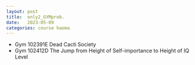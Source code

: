 ```yaml
---
layout: post
title:  only2_GYMprob.
date:   2023-05-09
categories: course haoma
---
```


*   Gym 102391E	Dead Cacti Society
*   Gym 102412D	The Jump from Height of Self-importance to Height of IQ Level